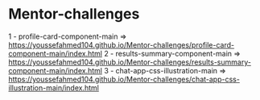 # Mentor-challenges
1 - profile-card-component-main => https://youssefahmed104.github.io/Mentor-challenges/profile-card-component-main/index.html
2 - results-summary-component-main => https://youssefahmed104.github.io/Mentor-challenges/results-summary-component-main/index.html
3 - chat-app-css-illustration-main => https://youssefahmed104.github.io/Mentor-challenges/chat-app-css-illustration-main/index.html
